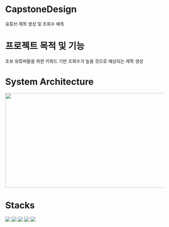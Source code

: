 # CapstoneDesign
유튜브 제목 생성 및 조회수 예측

# 프로젝트 목적 및 기능
초보 유튜버들을 위한 키워드 기반 조회수가 높을 것으로 예상되는 제목 생성

# System Architecture
<img src="https://github.com/Jaehyunnnlee/CapstoneDesign/assets/117609943/622ad277-a7f4-41e0-b499-8f96138b8a4a" width="700" height="300"/>

# Stacks
<img src="https://img.shields.io/badge/python-3776AB?style=for-the-badge&logo=python&logoColor=white"> <img src="https://img.shields.io/badge/flask-000000?style=for-the-badge&logo=flask&logoColor=white"> <img src="https://img.shields.io/badge/googlecolab-F9AB00?style=for-the-badge&logo=googlecolab&logoColor=white"> <img src="https://img.shields.io/badge/openai-412991?style=for-the-badge&logo=openai&logoColor=white"> <img src="https://img.shields.io/badge/kerasi-D00000?style=for-the-badge&logo=keras&logoColor=white">

